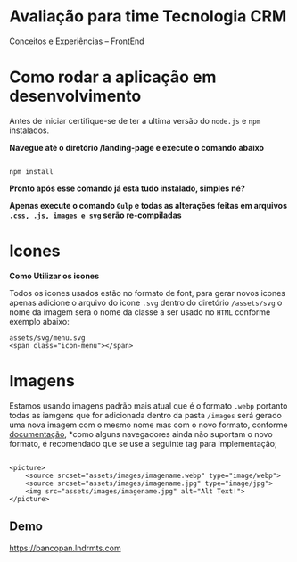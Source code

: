 # Avaliação para time Tecnologia CRM
Conceitos e Experiências – FrontEnd

# Como rodar a aplicação em desenvolvimento
Antes de iniciar certifique-se de ter a ultima versão do `node.js` e `npm` instalados.

**Navegue até o diretório /landing-page e execute o comando abaixo**
```

npm install

```

**Pronto após esse comando já esta tudo instalado, simples né?**

**Apenas execute o comando `Gulp` e todas as alterações feitas em arquivos `.css, .js, images e svg` serão re-compiladas**

# Icones

**Como Utilizar os icones**

Todos os icones usados estão no formato de font, para gerar novos icones apenas adicione o arquivo do icone `.svg` dentro do diretório `/assets/svg` o nome da imagem sera o nome da classe a ser usado no `HTML` conforme exemplo abaixo:

```
assets/svg/menu.svg
<span class="icon-menu"></span>

```

# Imagens

Estamos usando imagens padrão mais atual que é o formato `.webp` portanto todas as iamgens que for adicionada dentro da pasta `/images` será gerado uma nova imagem com o mesmo nome mas com o novo formato, conforme [documentação](https://developers.google.com/speed/webp/), *como alguns navegadores ainda não suportam o novo formato, é recomendado que se use a seguinte tag para implementação;

```

<picture>
    <source srcset="assets/images/imagename.webp" type="image/webp">
    <source srcset="assets/images/imagename.jpg" type="image/jpg"> 
    <img src="assets/images/imagename.jpg" alt="Alt Text!">
</picture>

```

## Demo
https://bancopan.lndrmts.com
